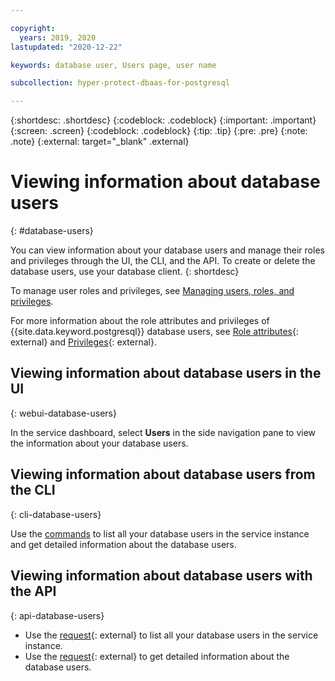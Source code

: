 ```yaml
---

copyright:
  years: 2019, 2020
lastupdated: "2020-12-22"

keywords: database user, Users page, user name

subcollection: hyper-protect-dbaas-for-postgresql

---
```


{:shortdesc: .shortdesc}
{:codeblock: .codeblock}
{:important: .important}
{:screen: .screen}
{:codeblock: .codeblock}
{:tip: .tip}
{:pre: .pre}
{:note: .note}
{:external: target="_blank" .external}

# Viewing information about database users
{: #database-users}

You can view information about your database users and manage their roles and privileges through the UI, the CLI, and the API. To create or delete the database users, use your database client.
{: shortdesc}

To manage user roles and privileges, see [Managing users, roles, and privileges](/docs/hyper-protect-dbaas-for-postgresql?topic=hyper-protect-dbaas-for-postgresql-user-management).

For more information about the role attributes and privileges of {{site.data.keyword.postgresql}} database users, see [Role attributes](https://www.postgresql.org/docs/12/role-attributes.html){: external} and [Privileges](https://www.postgresql.org/docs/12/ddl-priv.html){: external}.

## Viewing information about database users in the UI
{: webui-database-users}

In the service dashboard, select **Users** in the side navigation pane to view the information about your database users.

## Viewing information about database users from the CLI
{: cli-database-users}

Use the [commands](/docs/hyper-protect-dbaas-for-postgresql?topic=hyper-protect-dbaas-for-postgresql-dbaas_cli_plugin#user_cmds) to list all your database users in the service instance and get detailed information about the database users.

## Viewing information about database users with the API
{: api-database-users}

- Use the [request](/apidocs/hyperp-dbaas/hyperp-dbaas-v3#list-database-users){: external} to list all your database users in the service instance. 
- Use the [request](/apidocs/hyperp-dbaas/hyperp-dbaas-v3#get-database-user-details){: external} to get detailed information about the database users.
